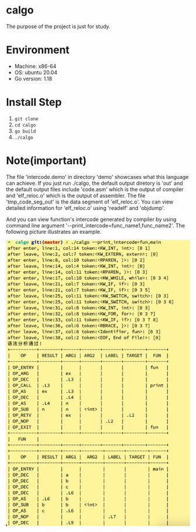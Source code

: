 # calgo
The purpose of the project is just for study.
# Environment
- Machine:    x86-64
- OS:         ubuntu 20.04
- Go version: 1.18
# Install Step
1. `git clone`
2. `cd calgo`
3. `go build`
4. `./calgo`

# Note(important)
The file 'intercode.demo' in directory 'demo' showcases what this language can achieve.
If you just run ./calgo, the default output diretory is 'out'
and the default output files include 'code.asm' which is the output of compiler
and 'elf_reloc.o' which is the output of assembler.
The file 'tmp_code_seg_out' is the data segment of 'elf_reloc.o'.
You can view detailed information for 'elf_reloc.o' using 'readelf' and 'objdump'.

And you can view function's intercode generated by compiler by using command line argument
'--print_intercode=func_name1,func_name2'. The following picture illustrates an example.

![image](https://github.com/jujubos/imgrepo/blob/master/calgo_print_intercode.png)